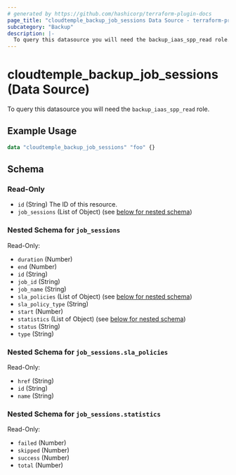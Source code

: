 ```yaml
---
# generated by https://github.com/hashicorp/terraform-plugin-docs
page_title: "cloudtemple_backup_job_sessions Data Source - terraform-provider-cloudtemple"
subcategory: "Backup"
description: |-
  To query this datasource you will need the backup_iaas_spp_read role.
---
```


# cloudtemple_backup_job_sessions (Data Source)

To query this datasource you will need the `backup_iaas_spp_read` role.

## Example Usage

```terraform
data "cloudtemple_backup_job_sessions" "foo" {}
```

<!-- schema generated by tfplugindocs -->
## Schema

### Read-Only

- `id` (String) The ID of this resource.
- `job_sessions` (List of Object) (see [below for nested schema](#nestedatt--job_sessions))

<a id="nestedatt--job_sessions"></a>
### Nested Schema for `job_sessions`

Read-Only:

- `duration` (Number)
- `end` (Number)
- `id` (String)
- `job_id` (String)
- `job_name` (String)
- `sla_policies` (List of Object) (see [below for nested schema](#nestedobjatt--job_sessions--sla_policies))
- `sla_policy_type` (String)
- `start` (Number)
- `statistics` (List of Object) (see [below for nested schema](#nestedobjatt--job_sessions--statistics))
- `status` (String)
- `type` (String)

<a id="nestedobjatt--job_sessions--sla_policies"></a>
### Nested Schema for `job_sessions.sla_policies`

Read-Only:

- `href` (String)
- `id` (String)
- `name` (String)


<a id="nestedobjatt--job_sessions--statistics"></a>
### Nested Schema for `job_sessions.statistics`

Read-Only:

- `failed` (Number)
- `skipped` (Number)
- `success` (Number)
- `total` (Number)


